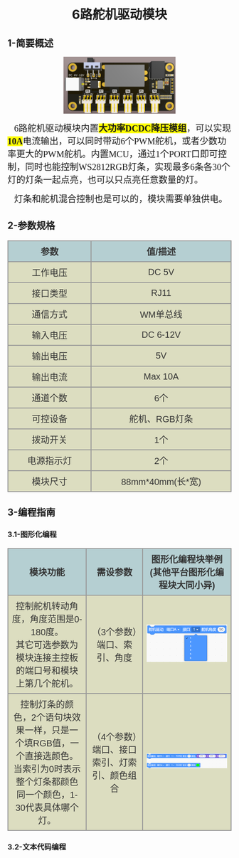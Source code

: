 <div align=center>
<h1 class="text-center">6路舵机驱动模块</h1>
</div>

## **1-简要概述**

<div align=center>
<img src="docs/electronic_modules/rj11/six_servo_driver_module/six_servo_driver_module.png" width=50%>
</div>


<p style="white-space: normal;">
    <span style="font-size: 20px; font-family: 宋体, SimSun;">&nbsp; &nbsp;6路舵机驱动模块内置<strong><span style="background-color: rgb(255, 255, 0);">大功率DCDC降压模组</span></strong>，可以实现<span style="background-color: rgb(255, 255, 0);"><strong>10A</strong></span>电流输出，可以同时带动6个PWM舵机，或者少数功率更大的PWM舵机。内置MCU，通过1个PORT口即可控制，同时也能控制WS2812RGB灯条，实现最多6条各30个灯的灯条一起点亮，也可以只点亮任意数量的灯。</span>
</p>
<p style="white-space: normal;">
    <span style="font-size: 20px; font-family: 宋体, SimSun;">&nbsp; &nbsp;灯条和舵机混合控制也是可以的，模块需要单独供电。</span>
</p>

## **2-参数规格**

<!-- CSS goes in the document HEAD or added to your external stylesheet -->
<style type="text/css">
table.imagetable {
    font-family: verdana,arial,sans-serif;
    font-size:20px;
    color:#333333;
    border-width: 1px;
    border-color: #999999;
    border-collapse: collapse;
}
table.imagetable th {
    background:#b5cfd2 url('cell-blue.jpg');
    border-width: 2px;
    padding: 8px;
    border-style: solid;
    border-color: #999999;
    text-align: center;
}
table.imagetable td {
    background:#dcddc0 url('cell-grey.jpg');
    border-width: 2px;
    padding: 8px;
    border-style: solid;
    border-color: #999999;
    text-align: center;
}
text{
	font-size: 1cm;
	color: #7ec699;
}
</style>

<!-- Table goes in the document BODY -->
<table class="imagetable" style="display: table; text-align: left;">
<tr>
    <th>参数</th><th>值/描述</th>
</tr>
<tr>
    <td>工作电压</td><td>DC 5V</td>
</tr>
<tr>
    <td>接口类型</td><td>RJ11</td>
</tr>
<tr>
    <td>通信方式</td><td>WM单总线</td>
</tr>
<tr>
    <td>输入电压</td><td>DC 6-12V</td>
</tr>
<tr>
    <td>输出电压</td><td>5V</td>
</tr>
<tr>
    <td>输出电流</td><td>Max 10A</td>
</tr>
<tr>
    <td>通道个数</td><td>6个</td>
</tr>
<tr>
    <td>可控设备</td><td>舵机、RGB灯条</td>
</tr>
<tr>
    <td>拨动开关</td><td>1个</td>
</tr>
<tr>
    <td>电源指示灯</td><td>2个</td>
</tr>
<tr>
    <td>模块尺寸</td><td>88mm*40mm(长*宽)</td>
</tr>
</table>

## **3-编程指南**

### **3.1-图形化编程**

<table class="imagetable" style="display: table; text-align: left;">
<tr>
    <th>模块功能</th><th>需设参数</th><th>图形化编程块举例(其他平台图形化编程块大同小异)</th>
</tr>
<tr>
    <td>控制舵机转动角度，角度范围是0-180度。<br>其它可选参数为模块连接主控板的端口号和模块上第几个舵机。</td><td>（3个参数）端口、索引、角度</td><td><img src="docs/electronic_modules/rj11/six_servo_driver_module/img_1.png"></td>
</tr>
<tr>
    <td>控制灯条的颜色，2个语句块效果一样，只是一个填RGB值，一个直接选颜色。<br>当索引为0时表示整个灯条都颜色同一个颜色，1-30代表具体哪个灯。</td><td>（4个参数）端口、接口索引、灯索引、颜色组合</td><td><img src="docs/electronic_modules/rj11/six_servo_driver_module/img_2.png"></td>
</tr>
</table>

### **3.2-文本代码编程**